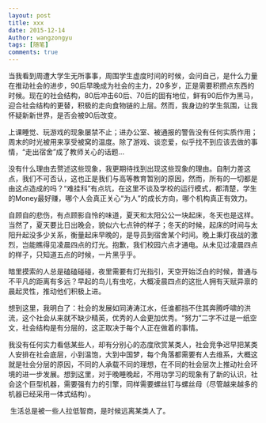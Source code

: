 ```yaml
---
layout: post
title: xxx
date: 2015-12-14
Author: wangzongyu 
tags: [随笔]
comments: true
---
```

​	当我看到周遭大学生无所事事，周围学生虚度时间的时候，会问自己，是什么力量在推动社会的进步，90后早晚成为社会的主力，20多岁，正是需要积攒点东西的时候。现在的社会结构，80后冲击60后、70后的固有地位，鲜有90后作为黑马，迎合社会结构的更替，积极的走向食物链的上层。然而，我身边的学生氛围，让我怀疑新新世界，是否会被90后改变。

​ 上课睡觉、玩游戏的现象屡禁不止；进办公室、被通报的警告没有任何实质作用；周末的时光被用来享受被窝的温度。除了游戏、谈恋爱，似乎找不到应该去做的事情，“走出宿舍”成了教师关心的话题...

​ 没有什么理由去赘述这些现象，我更期待找到出现这些现象的理由。自制力差这点，我们不可否认，这也正是我们与高等教育暂别的原因，然而，所有的一切都是由这点造成的吗？“难挂科”有点坑，在这里不谈及学校的运行模式，都清楚，学生的Money最好赚，哪个人会真正关心“为人”的成长方向，哪个机构真正有效力。

​ 自顾自的悲伤，有点顾影自怜的味道，夏天和太阳公公一块起床，冬天也是这样。当然了，夏天要比日出晚会，貌似六七点钟的样子；冬天的时候，起床的时间与太阳升起没多少关系，衡量起床早晚的，是导员到宿舍某个时间。晚上秉灯夜战的激烈，岂能瞧得见凌晨四点的灯光。抱歉，我们校园六点才通电。从未见过凌晨四点的样子，只知道五点的时候，一片黑乎乎。

​ 暗里摸索的人总是磕磕碰碰，夜里需要有灯光指引，天空开始泛白的时候，普通与不平凡的距离有多远？早起的鸟儿有虫吃，大概凌晨四点的这批人拥有天赋异禀的晨起灵性，推动他们积极上进。

​ 想到这里，我明白了：社会的发展如同涛涛江水，任谁都挡不住其奔腾呼啸的洪流，这个社会从来就不缺少精英，优秀的人会更加优秀。“努力”二字不过是一纸空文，社会结构是有分层的，这正取决于每个人正在做着的事情。

​ 我没有任何实力看低某些人，却有分别心的态度欣赏某类人，社会竞争迟早把某类人安排在社会底层，小到温饱，大到中国梦，每个角落都需要有人去维系，大概这就是社会分层的原因，不同的人承载不同的理想，在不同的社会层次上推动社会环境的进一步发展。想到这里，对于晚睡晚起，不用功学习的现象有了新的认识，社会这个巨型机器，需要强有力的引擎，同样需要螺丝钉与螺丝母（尽管越来越多的机器已经采用一体式结构）。

​ 生活总是被一些人拉低智商，是时候远离某类人了。
